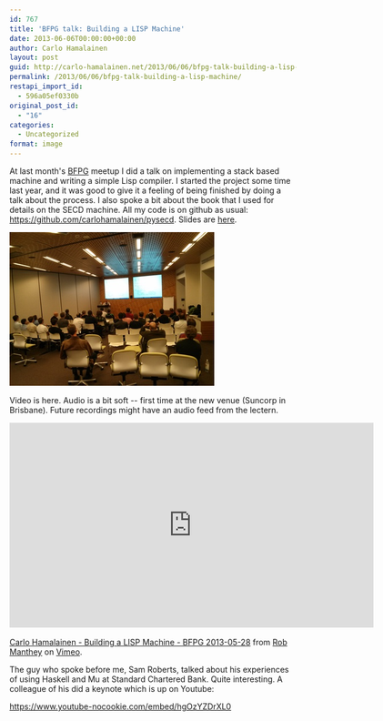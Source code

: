 ```yaml
---
id: 767
title: 'BFPG talk: Building a LISP Machine'
date: 2013-06-06T00:00:00+00:00
author: Carlo Hamalainen
layout: post
guid: http://carlo-hamalainen.net/2013/06/06/bfpg-talk-building-a-lisp-machine/
permalink: /2013/06/06/bfpg-talk-building-a-lisp-machine/
restapi_import_id:
  - 596a05ef0330b
original_post_id:
  - "16"
categories:
  - Uncategorized
format: image
---
```

At last month's [BFPG](http://www.meetup.com/Brisbane-Functional-Programming-Group/events/104664052/) meetup I did a talk on implementing a stack based machine and writing a simple Lisp compiler. I started the project some time last year, and it was good to give it a feeling of being finished by doing a talk about the process. I also spoke a bit about the book that I used for details on the SECD machine. All my code is on github as usual: <https://github.com/carlohamalainen/pysecd>. Slides are [here](/stuff/bfpg-mini-lisp). 

<img src="/stuff/event_241404852.jpeg?w=1100" />

Video is here. Audio is a bit soft -- first time at the new venue (Suncorp in Brisbane). Future recordings might have an audio feed from the lectern. 

<iframe src="https://player.vimeo.com/video/67928329" width="640" height="360" frameborder="0" allow="autoplay; fullscreen" allowfullscreen></iframe>
<p><a href="https://vimeo.com/67928329">Carlo Hamalainen - Building a LISP Machine - BFPG 2013-05-28</a> from <a href="https://vimeo.com/robmanthey">Rob Manthey</a> on <a href="https://vimeo.com">Vimeo</a>.</p>


The guy who spoke before me, Sam Roberts, talked about his experiences of using Haskell and Mu at Standard Chartered Bank. Quite interesting. A colleague of his did a keynote which is up on Youtube: 

<https://www.youtube-nocookie.com/embed/hgOzYZDrXL0>
